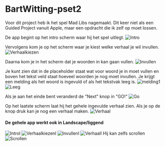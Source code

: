 # BartWitting-pset2
Voor dit project heb ik het spel Mad Libs nagemaakt. Dit keer niet als een Guided Project vanuit Apple, maar een opdracht die ik zelf op moet lossen.

De app begint op het intro scherm waar hij het spel uitlegt.
![Intro](/doc/IntroPor.png)

Vervolgens kom je op het scherm waar je kiest welke verhaal je wil invullen.
![Verhaalkiezen](/doc/StorypickerPor.png)

Daarna kom je in het scherm dat je woorden in kan gaan vullen.
![Invullen](/doc/FillInPor.png)

Je kunt zien dat in de placeholder staat wat voor woord je in moet vullen en boven het tekst veld staat hoeveel woorden je nog moet invullen.
Je krijgt een melding als het woord is ingevuld of als het tekstvak leeg is.
![melding1](/doc/Label1.png)
![Leeg](/doc/EmptyPor.png)

Als je aan het einde bent veranderd de "Next" knop in "GO!"
![Go](/doc/LastPor.png)

Op het laatste scherm laat hij het gehele ingevulde verhaal zien. Als je op de knop druk kan je nog een verhaal maken.
![Verhaal](/doc/StoryPor.png)

#### De gehele app werkt ook in Landscape/liggend
![Introl](/doc/IntroLand.png)
![Verhaalkiezenl](/doc/StorypickerLand.png)
![Invullenl](/doc/FillInLand.png)
![Verhaall](/doc/StoryLand1.png)
Hij kan zelfs scrollen
![Scrollen](/doc/StoryLand2.png)
